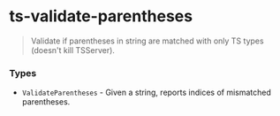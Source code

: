 # ts-validate-parentheses

> Validate if parentheses in string are matched with only TS types (doesn't kill TSServer).

### Types

- `ValidateParentheses` - Given a string, reports indices of mismatched parentheses.
